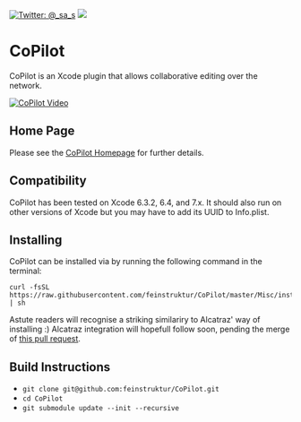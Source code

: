 [![Twitter: @_sa_s](https://img.shields.io/badge/contact-%40__sa__s-blue.svg)](https://twitter.com/_sa_s) [![](http://img.shields.io/badge/Swift-2.0-blue.svg)]()

# CoPilot

CoPilot is an Xcode plugin that allows collaborative editing over the network.

[![CoPilot Video](https://raw.githubusercontent.com/feinstruktur/CoPilot/master/Misc/screenshot-readme.png)](http://feinstruktur.com/copilot)

## Home Page

Please see the [CoPilot Homepage](http://feinstruktur.com/copilot) for further details.

## Compatibility

CoPilot has been tested on Xcode 6.3.2, 6.4, and 7.x. It should also run on other versions of Xcode but you may have to add its UUID to Info.plist.

## Installing

CoPilot can be installed via by running the following command in the terminal:
```
curl -fsSL https://raw.githubusercontent.com/feinstruktur/CoPilot/master/Misc/install.sh | sh
```
Astute readers will recognise a striking similariry to Alcatraz' way of installing :) Alcatraz integration will hopefull follow soon, pending the merge of [this pull request](https://github.com/supermarin/Alcatraz/pull/295).

## Build Instructions

- `git clone git@github.com:feinstruktur/CoPilot.git`
- `cd CoPilot`
- `git submodule update --init --recursive`

